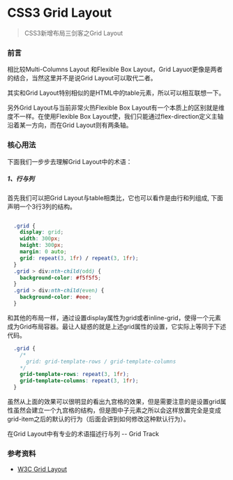 # CSS3 Grid Layout

> CSS3新增布局三剑客之Grid Layout

### 前言

  相比较Multi-Columns Layout 和Flexible Box Layout，Grid Layuot更像是两者的结合，当然这里并不是说Grid Layout可以取代二者。

  其实和Grid Layout特别相似的是HTML中的table元素，所以可以相互联想一下。

  另外Grid Layout与当前非常火热Flexible Box Layout有一个本质上的区别就是维度不一样。在使用Flexible Box Layout使，我们只能通过flex-direction定义主轴沿着某一方向，而在Grid Layout则有两条轴。


### 核心用法

  下面我们一步步去理解Grid Layout中的术语：

##### 1、行与列

  首先我们可以把Grid Layout与table相类比，它也可以看作是由行和列组成, 下面声明一个3行3列的结构。

  ![]()

```css
  .grid {
    display: grid;
    width: 300px;
    height: 300px;
    margin: 0 auto;
    grid: repeat(3, 1fr) / repeat(3, 1fr);
  }
  .grid > div:nth-child(odd) {
    background-color: #f5f5f5;
  }
  .grid > div:nth-child(even) {
    background-color: #eee;
  }
```

  和其他的布局一样，通过设置display属性为grid或者inline-grid，使得一个元素成为Grid布局容器。最让人疑惑的就是上述grid属性的设置，它实际上等同于下述代码。

```css
  .grid {
    /*
      grid: grid-template-rows / grid-template-columns
    */
    grid-template-rows: repeat(3, 1fr);
    grid-template-columns: repeat(3, 1fr);
  }
```

  虽然从上面的效果可以很明显的看出九宫格的效果，但是需要注意的是设置grid属性虽然会建立一个九宫格的结构，但是图中子元素之所以会这样放置完全是变成grid-item之后的默认的行为（后面会讲到如何修改这种默认行为）。

  在Grid Layout中有专业的术语描述行与列 -- Grid Track

### 参考资料
 
- [W3C Grid Layout](https://www.w3.org/TR/css-grid-1/)